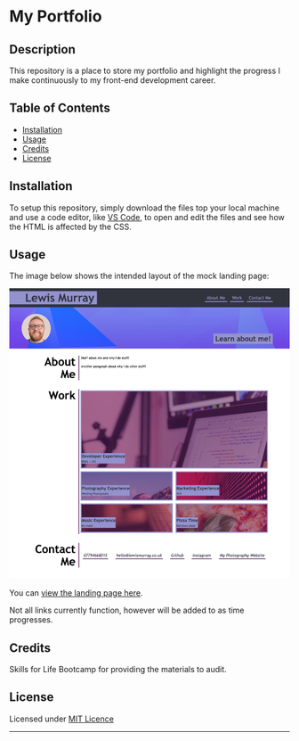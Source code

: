 # My Portfolio

## Description 

This repository is a place to store my portfolio and highlight the progress I make continuously to my front-end development career.


## Table of Contents

* [Installation](#installation)
* [Usage](#usage)
* [Credits](#credits)
* [License](#license)


## Installation

To setup this repository, simply download the files top your local machine and use a code editor, like [VS Code](https://github.com/microsoft/vscode), to open and edit the files and see how the HTML is affected by the CSS.


## Usage 

The image below shows the intended layout of the mock landing page:

![Intended landing page screenshot](https://github.com/ibanezlewis/my-portfolio/blob/main/assets/images/screenshot.png)

You can [view the landing page here](https://ibanezlewis.github.io/my-portfolio/).

Not all links currently function, however will be added to as time progresses.

## Credits

Skills for Life Bootcamp for providing the materials to audit.


## License

Licensed under [MIT Licence](https://choosealicense.com/licenses/mit/)

---